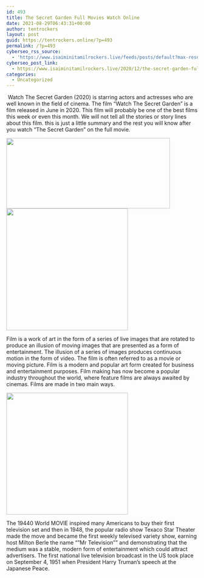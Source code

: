 ```yaml
---
id: 493
title: The Secret Garden Full Movies Watch Online
date: 2021-08-29T06:43:31+00:00
author: tentrockers
layout: post
guid: https://tentrockers.online/?p=493
permalink: /?p=493
cyberseo_rss_source:
  - 'https://www.isaiminitamilrockers.live/feeds/posts/default?max-results=150&start-index=151'
cyberseo_post_link:
  - https://www.isaiminitamilrockers.live/2020/12/the-secret-garden-full-movies-watch.html
categories:
  - Uncategorized
---
```

<meta content="&nbsp;Watch The Secret Garden (2020) is starring actors and actresses who are well known in the field of cinema. The film &quot;Watch The Secret ..." name="twitter:description" />

  


<center>
</center>

&nbsp;Watch The Secret Garden (2020) is starring actors and actresses who are well known in the field of cinema. The film &#8220;Watch The Secret Garden&#8221; is a film released in June in 2020. This film will probably be one of the best films this week or even this month. We will not tell all the stories or story lines about this film. this is just a little summary and the rest you will know after you watch &#8220;The Secret Garden&#8221; on the full movie.<ins data-width="0" data-height="0" class="te1ad4beafe" data-domain="//aaaaaco.com" data-affquery="/81dee8bcaf/e1ad4beafe/?placementName=default"></ins>

<div class="separator">
  <a href="https://1.bp.blogspot.com/--WeJMD9u0ag/X9sThqAIj0I/AAAAAAAAACs/4puCSFA3bw0SS0kuRNaQndvk7m2Q80Q-QCLcBGAsYHQ/s1777/the-secret-garden-1.jpg" imageanchor="1"><img loading="lazy" border="0" data-original-height="852" data-original-width="1777" height="185" src="https://1.bp.blogspot.com/--WeJMD9u0ag/X9sThqAIj0I/AAAAAAAAACs/4puCSFA3bw0SS0kuRNaQndvk7m2Q80Q-QCLcBGAsYHQ/w431-h185/the-secret-garden-1.jpg" width="431" /></a>
</div>

<div class="separator">
  <a href="https://aaaaaco.com/b7e8e06d99/d864562242/?placementName=default" imageanchor="1" target="_blank" rel="noopener"><img border="0" data-original-height="166" data-original-width="800" src="https://1.bp.blogspot.com/-NUmPbjBIE_Q/X9sTtwmxYNI/AAAAAAAAACw/iWn6fHbXRQAXkUf5Qj36Y0Barvg_Tql2wCLcBGAsYHQ/s320/unnamed.gif" width="320" /></a>
</div>

Film is a work of art in the form of a series of live images that are rotated to produce an illusion of moving images that are presented as a form of entertainment. The illusion of a series of images produces continuous motion in the form of video. The film is often referred to as a movie or moving picture. Film is a modern and popular art form created for business and entertainment purposes. Film making has now become a popular industry throughout the world, where feature films are always awaited by cinemas. Films are made in two main ways.<ins data-width="0" data-height="0" class="te1ad4beafe" data-domain="//aaaaaco.com" data-affquery="/81dee8bcaf/e1ad4beafe/?placementName=default"></ins>

<div class="separator">
  <a href="https://aaaaaco.com/b7e8e06d99/d864562242/?placementName=default" imageanchor="1" target="_blank" rel="noopener"><img border="0" data-original-height="166" data-original-width="800" src="https://1.bp.blogspot.com/-AQGwYNhQoEY/X9sT4l447FI/AAAAAAAAAC4/-4vLh9y8_zoK0dUqB81lKKGJF_Id7KpGQCLcBGAsYHQ/s320/unnamed.gif" width="320" /></a>
</div>

<ins data-width="0" data-height="0" class="te1ad4beafe" data-domain="//aaaaaco.com" data-affquery="/81dee8bcaf/e1ad4beafe/?placementName=default"></ins>

The 19440 World MOVIE inspired many Americans to buy their first television set and then in 1948, the popular radio show Texaco Star Theater made the move and became the first weekly televised variety show, earning host Milton Berle the name “”Mr Television”” and demonstrating that the medium was a stable, modern form of entertainment which could attract advertisers. The first national live television broadcast in the US took place on September 4, 1951 when President Harry Truman’s speech at the Japanese Peace.<ins data-width="0" data-height="0" class="te1ad4beafe" data-domain="//aaaaaco.com" data-affquery="/81dee8bcaf/e1ad4beafe/?placementName=default"></ins>

<center>
</center>